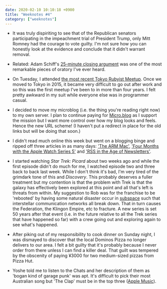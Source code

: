```yaml
---
date: 2020-02-10 10:10:18 +0900
title: "Weeknotes #4"
category: ["weeknotes"]
---
```


- It was truly dispiriting to see that of the Republican senators participating in the impeachment trial of President Trump, only Mitt Romney had the courage to vote guilty. I'm not sure how you can honestly look at the evidence and conclude that it didn't warrant removal.

- Related: Adam Schiff's [25-minute closing argument](https://youtu.be/SQEH62vbwoQ) was one of the most remarkable pieces of oratory I've ever heard.

- On Tuesday, I attended [the most recent Tokyo Rubyist Meetup](https://trbmeetup.doorkeeper.jp/events/102700). Once we moved to Tokyo in 2015, it became very difficult to go out after work and so this was the first meetup I've been to in more than four years. I felt pretty awkward in my suit while everyone else was in programmer casual.

- I decided to move my microblog (i.e. the thing you're reading right now) to my own server. I plan to continue paying for [Micro.blog](https://micro.blog) as I support the mission but I want more control over how my blog looks and feels. Hence the new URL scheme! (I haven't put a redirect in place for the old links but will be doing that soon.)

- I didn't read much online this week but went on a blogging binge and ripped off three articles in as many days: ['The ARM Mac'](https://articles.inqk.net/2020/02/04/the-arm-mac.html), ['Four Months with the Apple Watch Series 5'](https://articles.inqk.net/2020/02/05/apple-watch-5.html) and ['RSS in the Age of Newsletters'](https://articles.inqk.net/2020/02/06/rss-and-newsletters.html).

- I started watching _Star Trek: Picard_ about two weeks ago and while the first episode didn't do much for me, I watched episode two and three back to back last week. While I don't think it's bad, I'm very tired of the grimdark tone of this and _Discovery_. This probably deserves a fuller treatment but my contention is that the problem with Trek is that the galaxy has effectively been explored at this point and all that's left is threats from within. My suggestion to Rob was for the franchise to be 'rebooted' by having some natural disaster occur in [subspace](https://memory-alpha.fandom.com/wiki/Subspace) such that interstellar communication networks all break down. That in turn causes the Federation, the Klingon Empire, etc to fracture. A new series is set 50 years after that event (i.e. in the future relative to all the Trek series that have happened so far) with a crew going out and exploring again to see what's happened.

- After piking out of my responsibility to cook dinner on Sunday night, I was dismayed to discover that the local Dominos Pizza no longer delivers to our area. I felt a bit guilty that it's probably because I never order from there unless I can find a killer deal. That guilt was tempered by the obscenity of paying ¥3000 for two medium-sized pizzas from Pizza Hut.

- Yoshe told me to listen to the Chats and her description of them as 'bogan kind of garage punk' was apt. It's difficult to pick their most Australian song but 'The Clap' must be in the top three ([Apple Music](https://music.apple.com/us/album/the-clap/1490978588?i=1490978646)).